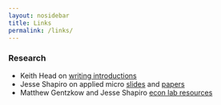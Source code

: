 ```yaml
---
layout: nosidebar
title: Links
permalink: /links/
---
```


### Research
- Keith Head on [writing introductions](http://blogs.ubc.ca/khead/research/research-advice/formula)
- Jesse Shapiro on applied micro [slides](https://www.brown.edu/Research/Shapiro/pdfs/applied_micro_slides.pdf) and [papers](http://www.brown.edu/Research/Shapiro/pdfs/foursteps.pdf)
- Matthew Gentzkow and Jesse Shapiro [econ lab resources](https://github.com/gslab-econ)
